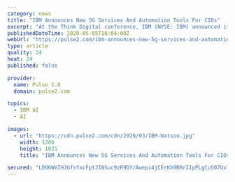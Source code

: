 ```yaml
---
category: news
title: "IBM Announces New 5G Services And Automation Tools For CIOs"
excerpt: "At the Think Digital conference, IBM (NYSE: IBM) announced it launched new automation tools for CIOs and a set of new 5G services. These are the details."
publishedDateTime: 2020-05-05T16:04:00Z
webUrl: "https://pulse2.com/ibm-announces-new-5g-services-and-automation-tools-for-cios/"
type: article
quality: 24
heat: 24
published: false

provider:
  name: Pulse 2.0
  domain: pulse2.com

topics:
  - IBM AI
  - AI

images:
  - url: "https://cdn.pulse2.com/cdn/2020/03/IBM-Watson.jpg"
    width: 1200
    height: 1031
    title: "IBM Announces New 5G Services And Automation Tools For CIOs"

secured: "LD06WVZHJGfsYxcFptJINSuc9zR9DY/Awepi4jCErKh9BRrIIpPLgCuS07Uv15+XNdCKdkct4FSPt/qmIpS9vlEHPDm6pgMa1nehq8k8z0FSQZ1yPZlL6iOidqUdSokpnff/jUfIE4EWe5FXY7vbZ7WrOobWVOkYXK3gcwAaglnGmAygdevcs2E6y0t2wGPxrpR6BVQE3xs5R8oGlo2nG0zI1vg2OYBm8ugwtbd9UmptYzveh6CXvbf+mTPyUJ0C/oisInQkDLtPpHuhh+JzA2TLHxOydVcD0UkRt8tdOei+DQVPr8Mn8oBR7bY5v2txvyQpYBFip6ziqN62Tri15zlKMm/R4yk8VoNa6oyoelPjbXXIvLw/EN7tQHM9pxzZbuWQOMG/Hz6UDaaUNJhq+b6mJfLzS9RugSO+IGA5W3A5wuRpojWZydpOH5/N7vJvlbae1VdS4uwC+SUG2A3LCgmkmuClsk+O1zSh/msymr8=;bPks4N6OJislmszbfqWRpA=="
---
```


